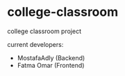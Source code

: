 # college-classroom
college classroom project

current developers:
- MostafaAdly (Backend)
- Fatma Omar (Frontend)
